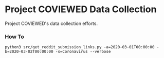 # Project COVIEWED Data Collection

Project COVIEWED's data collection efforts.

### How To

```python3 src/get_reddit_submission_links.py -a=2020-03-01T00:00:00 -b=2020-03-02T00:00:00 -s=Coronavirus --verbose```
